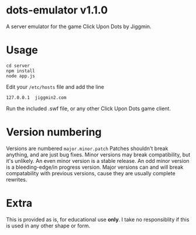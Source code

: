 dots-emulator v1.1.0
=============
A server emulator for the game Click Upon Dots by Jiggmin.


Usage
=====
    cd server
    npm install
    node app.js

Edit your `/etc/hosts` file and add the line

    127.0.0.1  jiggmin2.com

Run the included .swf file, or any other Click Upon Dots game client.


Version numbering
=================
Versions are numbered `major.minor.patch`
Patches shouldn't break anything, and are just bug fixes.
Minor versions may break compatibility, but it's unlikely.
An even minor version is a stable release.
An odd minor version is a bleeding-edge/in progress version.
Major versions can and will break compatability with previous versions, cause they are usually complete rewrites.


Extra
=====
This is provided as is, for educational use **only**. I take no responsiblity if this is used in any other shape or form.